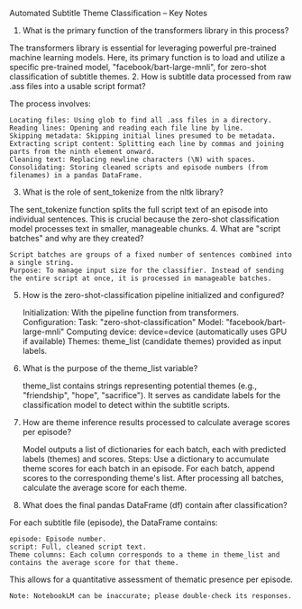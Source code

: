 Automated Subtitle Theme Classification – Key Notes
1. What is the primary function of the transformers library in this process?

The transformers library is essential for leveraging powerful pre-trained machine learning models. Here, its primary function is to load and utilize a specific pre-trained model, "facebook/bart-large-mnli", for zero-shot classification of subtitle themes.
2. How is subtitle data processed from raw .ass files into a usable script format?

The process involves:

    Locating files: Using glob to find all .ass files in a directory.
    Reading lines: Opening and reading each file line by line.
    Skipping metadata: Skipping initial lines presumed to be metadata.
    Extracting script content: Splitting each line by commas and joining parts from the ninth element onward.
    Cleaning text: Replacing newline characters (\N) with spaces.
    Consolidating: Storing cleaned scripts and episode numbers (from filenames) in a pandas DataFrame.

3. What is the role of sent_tokenize from the nltk library?

The sent_tokenize function splits the full script text of an episode into individual sentences. This is crucial because the zero-shot classification model processes text in smaller, manageable chunks.
4. What are "script batches" and why are they created?

    Script batches are groups of a fixed number of sentences combined into a single string.
    Purpose: To manage input size for the classifier. Instead of sending the entire script at once, it is processed in manageable batches.

5. How is the zero-shot-classification pipeline initialized and configured?

    Initialization: With the pipeline function from transformers.
    Configuration:
        Task: "zero-shot-classification"
        Model: "facebook/bart-large-mnli"
        Computing device: device=device (automatically uses GPU if available)
        Themes: theme_list (candidate themes) provided as input labels.

6. What is the purpose of the theme_list variable?

    theme_list contains strings representing potential themes (e.g., "friendship", "hope", "sacrifice").
    It serves as candidate labels for the classification model to detect within the subtitle scripts.

7. How are theme inference results processed to calculate average scores per episode?

    Model outputs a list of dictionaries for each batch, each with predicted labels (themes) and scores.
    Steps:
        Use a dictionary to accumulate theme scores for each batch in an episode.
        For each batch, append scores to the corresponding theme's list.
        After processing all batches, calculate the average score for each theme.

8. What does the final pandas DataFrame (df) contain after classification?

For each subtitle file (episode), the DataFrame contains:

    episode: Episode number.
    script: Full, cleaned script text.
    Theme columns: Each column corresponds to a theme in theme_list and contains the average score for that theme.

This allows for a quantitative assessment of thematic presence per episode.

    Note: NotebookLM can be inaccurate; please double-check its responses.


